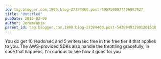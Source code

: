 ```yaml
---
id: tag:blogger.com,1999:blog-27384460.post-3957590077306993927
title: "Untitled"
pubDate: 2012-02-06
author: Jeremeamia
parent_id: tag:blogger.com,1999:blog-27384460.post-543094932901261510
---
```


You do get 10 reads/sec and 5 writes/sec free in the free tier if that applies to you. The AWS-provided SDKs also handle the throttling gracefully, in case that happens. I'm curious to see how it goes for you